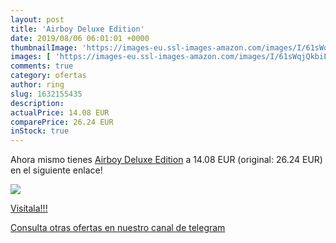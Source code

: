```yaml
---
layout: post
title: 'Airboy Deluxe Edition'
date: 2019/08/06 06:01:01 +0000
thumbnailImage: 'https://images-eu.ssl-images-amazon.com/images/I/61sWqjQkbiL._SL200_.jpg'
images: [ 'https://images-eu.ssl-images-amazon.com/images/I/61sWqjQkbiL._SL200_.jpg' ]
comments: true
category: ofertas
author: ring
slug: 1632155435
description:
actualPrice: 14.08 EUR
comparePrice: 26.24 EUR
inStock: true
---
```


Ahora mismo tienes [Airboy Deluxe Edition](https://www.amazon.com/dp/1632155435/?tag=redken08-20) a 14.08 EUR (original: 26.24 EUR) en el siguiente enlace!

[![](https://images-eu.ssl-images-amazon.com/images/I/61sWqjQkbiL._SL200_.jpg)](https://www.amazon.com/dp/1632155435/?tag=redken08-20)

[Visítala!!!](https://www.amazon.com/dp/1632155435/?tag=redken08-20)

[Consulta otras ofertas en nuestro canal de telegram](https://t.me/s/ofertas25)
